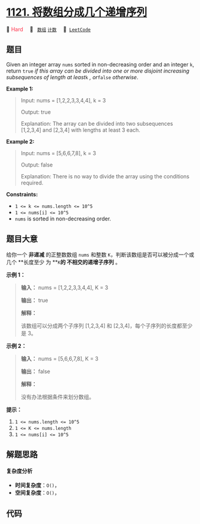 # [1121. 将数组分成几个递增序列](https://leetcode.com/problems/divide-array-into-increasing-sequences)

🔴 <font color=#ff334b>Hard</font>&emsp; 🔖&ensp; [`数组`](/tag/array.md) [`计数`](/tag/counting.md)&emsp; 🔗&ensp;[`LeetCode`](https://leetcode.com/problems/divide-array-into-increasing-sequences)

## 题目

Given an integer array `nums` sorted in non-decreasing order and an integer
`k`, return `true` _if this array can be divided into one or more disjoint
increasing subsequences of length at least_`k` _, or_`false` _otherwise_.



**Example 1:**

> Input: nums = [1,2,2,3,3,4,4], k = 3
> 
> Output: true
> 
> Explanation: The array can be divided into two subsequences [1,2,3,4] and [2,3,4] with lengths at least 3 each.

**Example 2:**

> Input: nums = [5,6,6,7,8], k = 3
> 
> Output: false
> 
> Explanation: There is no way to divide the array using the conditions required.

**Constraints:**

  * `1 <= k <= nums.length <= 10^5`
  * `1 <= nums[i] <= 10^5`
  * `nums` is sorted in non-decreasing order.


## 题目大意

给你一个 **非递减** 的正整数数组 `nums` 和整数 `K`，判断该数组是否可以被分成一个或几个 **长度至少  为 **`K`**的
不相交的递增子序列** 。



**示例 1：**

> 
> 
> 
> 
> 
> **输入：** nums = [1,2,2,3,3,4,4], K = 3
> 
> **输出：** true
> 
> **解释：**
> 
> 该数组可以分成两个子序列 [1,2,3,4] 和 [2,3,4]，每个子序列的长度都至少是 3。
> 
> 

**示例 2：**

> 
> 
> 
> 
> 
> **输入：** nums = [5,6,6,7,8], K = 3
> 
> **输出：** false
> 
> **解释：**
> 
> 没有办法根据条件来划分数组。
> 
> 



**提示：**

  1. `1 <= nums.length <= 10^5`
  2. `1 <= K <= nums.length`
  3. `1 <= nums[i] <= 10^5`


## 解题思路

#### 复杂度分析

- **时间复杂度**：`O()`，
- **空间复杂度**：`O()`，

## 代码

```javascript

```